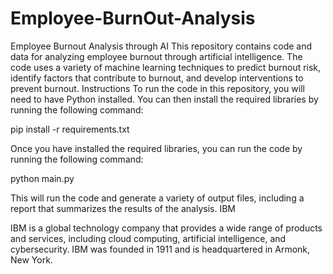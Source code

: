 # Employee-BurnOut-Analysis
Employee Burnout Analysis through AI
This repository contains code and data for analyzing employee burnout through artificial intelligence. The code uses a variety of machine learning techniques to predict burnout risk, identify factors that contribute to burnout, and develop interventions to prevent burnout.
Instructions
To run the code in this repository, you will need to have Python installed. You can then install the required libraries by running the following command:

pip install -r requirements.txt

Once you have installed the required libraries, you can run the code by running the following command:

python main.py

This will run the code and generate a variety of output files, including a report that summarizes the results of the analysis.
IBM

IBM is a global technology company that provides a wide range of products and services, including cloud computing, artificial intelligence, and cybersecurity. IBM was founded in 1911 and is headquartered in Armonk, New York.
